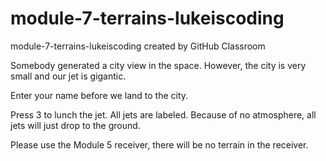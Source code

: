 # module-7-terrains-lukeiscoding
module-7-terrains-lukeiscoding created by GitHub Classroom

Somebody generated a city view in the space. However, the city is very small and our jet is gigantic.

Enter your name before we land to the city.

Press 3 to lunch the jet. All jets are labeled. Because of no atmosphere, all jets will just drop to the ground.

Please use the Module 5 receiver, there will be no terrain in the receiver.